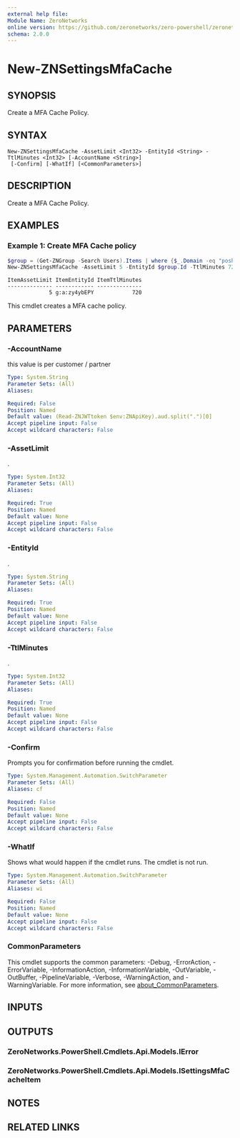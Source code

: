 ```yaml
---
external help file:
Module Name: ZeroNetworks
online version: https://github.com/zeronetworks/zero-powershell/zeronetworks/new-znsettingsmfacache
schema: 2.0.0
---
```


# New-ZNSettingsMfaCache

## SYNOPSIS
Create a MFA Cache Policy.

## SYNTAX

```
New-ZNSettingsMfaCache -AssetLimit <Int32> -EntityId <String> -TtlMinutes <Int32> [-AccountName <String>]
 [-Confirm] [-WhatIf] [<CommonParameters>]
```

## DESCRIPTION
Create a MFA Cache Policy.

## EXAMPLES

### Example 1: Create MFA Cache policy
```powershell
$group = (Get-ZNGroup -Search Users).Items | where {$_.Domain -eq "posh.local" -and $_.Name -eq "Users"}
New-ZNSettingsMfaCache -AssetLimit 5 -EntityId $group.Id -TtlMinutes 720
```

```output
ItemAssetLimit ItemEntityId ItemTtlMinutes
-------------- ------------ --------------
             5 g:a:zy4ybEPY            720
```

This cmdlet creates a MFA cache policy.

## PARAMETERS

### -AccountName
this value is per customer / partner

```yaml
Type: System.String
Parameter Sets: (All)
Aliases:

Required: False
Position: Named
Default value: (Read-ZNJWTtoken $env:ZNApiKey).aud.split(".")[0]
Accept pipeline input: False
Accept wildcard characters: False
```

### -AssetLimit
.

```yaml
Type: System.Int32
Parameter Sets: (All)
Aliases:

Required: True
Position: Named
Default value: None
Accept pipeline input: False
Accept wildcard characters: False
```

### -EntityId
.

```yaml
Type: System.String
Parameter Sets: (All)
Aliases:

Required: True
Position: Named
Default value: None
Accept pipeline input: False
Accept wildcard characters: False
```

### -TtlMinutes
.

```yaml
Type: System.Int32
Parameter Sets: (All)
Aliases:

Required: True
Position: Named
Default value: None
Accept pipeline input: False
Accept wildcard characters: False
```

### -Confirm
Prompts you for confirmation before running the cmdlet.

```yaml
Type: System.Management.Automation.SwitchParameter
Parameter Sets: (All)
Aliases: cf

Required: False
Position: Named
Default value: None
Accept pipeline input: False
Accept wildcard characters: False
```

### -WhatIf
Shows what would happen if the cmdlet runs.
The cmdlet is not run.

```yaml
Type: System.Management.Automation.SwitchParameter
Parameter Sets: (All)
Aliases: wi

Required: False
Position: Named
Default value: None
Accept pipeline input: False
Accept wildcard characters: False
```

### CommonParameters
This cmdlet supports the common parameters: -Debug, -ErrorAction, -ErrorVariable, -InformationAction, -InformationVariable, -OutVariable, -OutBuffer, -PipelineVariable, -Verbose, -WarningAction, and -WarningVariable. For more information, see [about_CommonParameters](http://go.microsoft.com/fwlink/?LinkID=113216).

## INPUTS

## OUTPUTS

### ZeroNetworks.PowerShell.Cmdlets.Api.Models.IError

### ZeroNetworks.PowerShell.Cmdlets.Api.Models.ISettingsMfaCacheItem

## NOTES

## RELATED LINKS

